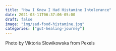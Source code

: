 ```yaml
---
title: "How I Knew I Had Histamine Intolerance"
date: 2021-03-11T06:37:06-05:00
draft: false
image: "img/sad-food-histamine.jpg"
categories: ["gut-healing-journey"]
---
```

Photo by Viktoria Slowikowska from Pexels
